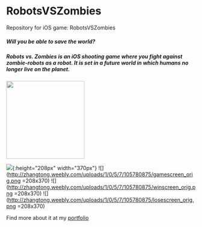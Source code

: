 # RobotsVSZombies
Repository for iOS game: RobotsVSZombies

##### Will you be able to save the world?

##### Robots vs. Zombies is an iOS shooting game where you fight against zombie-robots as a robot. It is set in a future world in which humans no longer live on the planet.

<img src="http://zhangtong.weebly.com/uploads/1/0/5/7/105780875/firstscreen_orig.png" height="208">

![](http://zhangtong.weebly.com/uploads/1/0/5/7/105780875/firstscreen_orig.png){:height="208px" width="370px"}
![](http://zhangtong.weebly.com/uploads/1/0/5/7/105780875/gamescreen_orig.png =208x370)
![](http://zhangtong.weebly.com/uploads/1/0/5/7/105780875/winscreen_orig.png =208x370)
![](http://zhangtong.weebly.com/uploads/1/0/5/7/105780875/losescreen_orig.png =208x370)

Find more about it at my [portfolio]

[portfolio]: http://zhangtong.weebly.com/robots-vs-zombies.html
